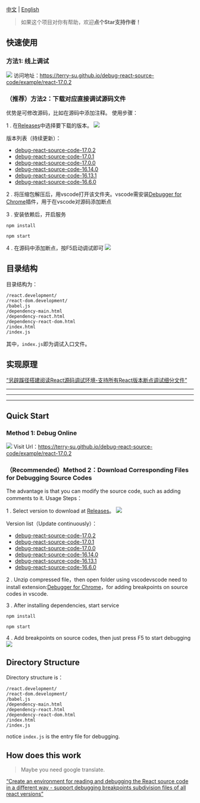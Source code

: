 [中文](https://github.com/Terry-Su/debug-react-source-code#快速使用)  | [English](https://github.com/Terry-Su/debug-react-source-code#quick-start)

> 如果这个项目对你有帮助，欢迎**点个Star支持作者！**

## 快速使用
### 方法1: 线上调试
![](https://terry-su.github.io/debug-react-source-code/example/assets/example-17.0.2.png)
访问地址：https://terry-su.github.io/debug-react-source-code/example/react-17.0.2


### （推荐）方法2：下载对应直接调试源码文件
优势是可修改源码，比如在源码中添加注释。
使用步骤：

1 . 在[Releases](https://github.com/Terry-Su/debug-react-source-code/releases)中选择要下载的版本。
![](https://terry-su.github.io/debug-react-source-code/assets/images/release-download-hint.png)

版本列表（持续更新）：
* [debug-react-source-code-17.0.2](https://github.com/Terry-Su/debug-react-source-code/releases/tag/v17.0.2)
* [debug-react-source-code-17.0.1](https://github.com/Terry-Su/debug-react-source-code/releases/tag/v17.0.1)
* [debug-react-source-code-17.0.0](https://github.com/Terry-Su/debug-react-source-code/releases/tag/v17.0.0)
* [debug-react-source-code-16.14.0](https://github.com/Terry-Su/debug-react-source-code/releases/tag/v16.14.0)
* [debug-react-source-code-16.13.1](https://github.com/Terry-Su/debug-react-source-code/releases/tag/v16.13.1)
* [debug-react-source-code-16.6.0](https://github.com/Terry-Su/debug-react-source-code/releases/tag/v16.6.0)

2 . 将压缩包解压后，用vscode打开该文件夹。vscode需安装[Debugger for Chrome](https://marketplace.visualstudio.com/items?itemName=msjsdiag.debugger-for-chrome)插件，用于在vscode对源码添加断点

3 . 安装依赖后，开启服务
```
npm install
```
```
npm start
```

4 . 在源码中添加断点，按F5启动调试即可
![](https://terry-su.github.io/assets/blogs/debug-react-source-code-in-special-way/vscode-example.png)

## 目录结构
目录结构为：
```
/react.development/
/react-dom.development/
/babel.js
/dependency-main.html
/dependency-react.html
/dependency-react-dom.html
/index.html
/index.js
```
其中，`index.js`即为调试入口文件。


## 实现原理
[“另辟蹊径搭建阅读React源码调试环境-支持所有React版本断点调试细分文件”](https://terry-su.github.io/cn/debug-react-source-code-using-special-method)

---
---
---

## Quick Start
### Method 1: Debug Online
![](https://terry-su.github.io/debug-react-source-code/example/assets/example-17.0.2.png)
Visit Url：https://terry-su.github.io/debug-react-source-code/example/react-17.0.2


### （Recommended）Method 2：Download Corresponding Files for Debugging Source Codes 
The advantage is that you can modify the source code, such as adding comments to it.
Usage Steps：

1 . Select version to download at [Releases](https://github.com/Terry-Su/debug-react-source-code/releases)。
![](https://terry-su.github.io/debug-react-source-code/assets/images/release-download-hint.png)

Version list（Update continuously）：
* [debug-react-source-code-17.0.2](https://github.com/Terry-Su/debug-react-source-code/releases/tag/v17.0.2)
* [debug-react-source-code-17.0.1](https://github.com/Terry-Su/debug-react-source-code/releases/tag/v17.0.1)
* [debug-react-source-code-17.0.0](https://github.com/Terry-Su/debug-react-source-code/releases/tag/v17.0.0)
* [debug-react-source-code-16.14.0](https://github.com/Terry-Su/debug-react-source-code/releases/tag/v16.14.0)
* [debug-react-source-code-16.13.1](https://github.com/Terry-Su/debug-react-source-code/releases/tag/v16.13.1)
* [debug-react-source-code-16.6.0](https://github.com/Terry-Su/debug-react-source-code/releases/tag/v16.6.0)

2 . Unzip compressed file，then open folder using vscodevscode need to install extension:[Debugger for Chrome](https://marketplace.visualstudio.com/items?itemName=msjsdiag.debugger-for-chrome)，for adding breakpoints on source codes in vscode.

3 . After installing dependencies, start service
```
npm install
```
```
npm start
```

4 . Add breakpoints on source codes, then just press F5 to start debugging
![](https://terry-su.github.io/assets/blogs/debug-react-source-code-in-special-way/vscode-example.png)

## Directory Structure
Directory structure is：
```
/react.development/
/react-dom.development/
/babel.js
/dependency-main.html
/dependency-react.html
/dependency-react-dom.html
/index.html
/index.js
```
notice `index.js` is the entry file for debugging.


## How does this work
> Maybe you need google translate. 

[“Create an environment for reading and debugging the React source code in a different way - support debugging breakpoints subdivision files of all react versions”](https://terry-su.github.io/cn/debug-react-source-code-using-special-method)
